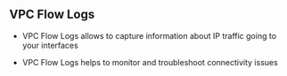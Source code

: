 ## VPC Flow Logs

- VPC Flow Logs allows to capture information about IP traffic going to your interfaces

- VPC Flow Logs helps to monitor and troubleshoot connectivity issues
